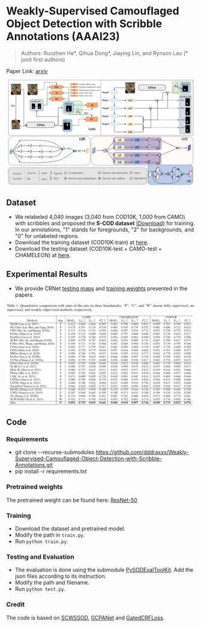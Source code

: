 # Weakly-Supervised Camouflaged Object Detection with Scribble Annotations (AAAI23)
> Authors: Ruozhen He*, Qihua Dong*, Jiaying Lin, and Rynson Lau (* joint first authors)

Paper Link: [arxiv](https://arxiv.org/abs/2207.14083)

![CRNet](./Image/CRNet.jpg)

## Dataset
- We relabeled 4,040 images (3,040 from COD10K, 1,000 from CAMO) with scribbles and proposed the **S-COD dataset** [(Download)](https://drive.google.com/file/d/1u7PRtZDu2vXCRe0o2SplVYa7ESoZQFR-/view?usp=sharing) for training. In our annotations, "1" stands for foregrounds, "2" for backgrounds, and "0" for unlabeled regions.
- Download the training dataset (COD10K-train) at [here](https://drive.google.com/file/d/1D9bf1KeeCJsxxri6d2qAC7z6O1X_fxpt/view?usp=sharing).
- Download the testing dataset (COD10K-test + CAMO-test + CHAMELEON) at [here](https://drive.google.com/file/d/1QEGnP9O7HbN_2tH999O3HRIsErIVYalx/view?usp=sharing).


## Experimental Results
- We provide CRNet [testing maps](https://drive.google.com/file/d/1UmoNMWv0JnjK2oFZkSjicCeYQXO2tj6Y/view?usp=sharing) and [training weights](https://drive.google.com/file/d/1hAvbPN6dSwulq3BZefTZkm9FfX3S2EBG/view?usp=sharing) presented in the papers.


![Evaluation](./Image/EvalTable.png)

## Code
### Requirements
- git clone --recurse-submodules https://github.com/dddraxxx/Weakly-Supervised-Camouflaged-Object-Detection-with-Scribble-Annotations.git
- pip install -r requirements.txt

### Pretrained weights
The pretrained weight can be found here:
[ResNet-50](https://drive.google.com/file/d/1Lt6o2YBYiFIhdKlN0WEInMroPoDZ8cgh/view?usp=sharing)

### Training
- Download the dataset and pretrained model.
- Modify the path in `train.py`.
- Run `python train.py`.

### Testing and Evaluation
- The evaluation is done using the submodule [PySODEvalToolKit](https://github.com/lartpang/PySODEvalToolkit.git). Add the json files according to its instruction. 
- Modify the path and filename.
- Run `python test.py`.

### Credit
The code is based on [SCWSSOD](https://github.com/siyueyu/SCWSSOD.git), [GCPANet](https://github.com/JosephChenHub/GCPANet) and [GatedCRFLoss](https://github.com/LEONOB2014/GatedCRFLoss).
